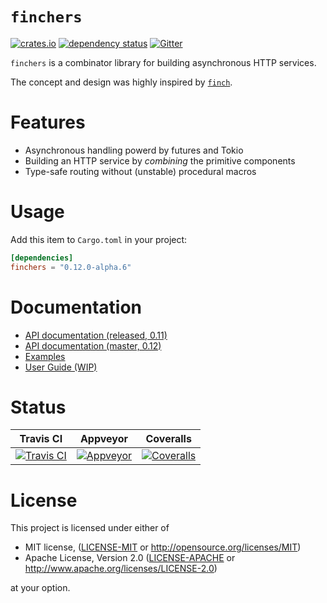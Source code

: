 # `finchers`

[![crates.io][crates-io-badge]][crates-io]
[![dependency status][dependencies-badge]][dependencies]
[![Gitter][gitter-badge]][gitter]

`finchers` is a combinator library for building asynchronous HTTP services.

The concept and design was highly inspired by [`finch`](https://github.com/finagle/finch).

# Features

* Asynchronous handling powerd by futures and Tokio
* Building an HTTP service by *combining* the primitive components
* Type-safe routing without (unstable) procedural macros

# Usage

Add this item to `Cargo.toml` in your project:

```toml
[dependencies]
finchers = "0.12.0-alpha.6"
```

# Documentation

* [API documentation (released, 0.11)][released-api]
* [API documentation (master, 0.12)][master-api]
* [Examples][examples]
* [User Guide (WIP)][user-guide]

# Status

| Travis CI | Appveyor | Coveralls |
|:---------:|:--------:|:---------:|
| [![Travis CI][travis-badge]][travis] | [![Appveyor][appveyor-badge]][appveyor] | [![Coveralls][coveralls-badge]][coveralls] |


# License
This project is licensed under either of

* MIT license, ([LICENSE-MIT](./LICENSE-MIT) or http://opensource.org/licenses/MIT)
* Apache License, Version 2.0 ([LICENSE-APACHE](./LICENSE-APACHE) or http://www.apache.org/licenses/LICENSE-2.0)

at your option.

<!-- links -->

[crates-io]: https://crates.io/crates/finchers
[released-api]: https://docs.rs/finchers/0.11/finchers
[master-api]: https://finchers-rs.github.io/finchers/finchers/index.html
[examples]: https://github.com/finchers-rs/examples
[user-guide]: https://finchers-rs.github.io/finchers/guide/index.html
[gitter]: https://gitter.im/finchers-rs/finchers?utm_source=badge&utm_medium=badge&utm_campaign=pr-badge
[travis]: https://travis-ci.org/finchers-rs/finchers
[appveyor]: https://ci.appveyor.com/project/ubnt-intrepid/finchers/branch/master
[coveralls]: https://coveralls.io/github/finchers-rs/finchers
[dependencies]: https://deps.rs/repo/github/finchers-rs/finchers

[crates-io-badge]: https://img.shields.io/crates/v/finchers.svg
[docs-rs-badge]: https://docs.rs/finchers/badge.svg
[master-api-badge]: https://img.shields.io/badge/docs-master-red.svg
[gitter-badge]: https://badges.gitter.im/finchers-rs/finchers.svg
[travis-badge]: https://travis-ci.org/finchers-rs/finchers.svg?branch=master
[appveyor-badge]: https://ci.appveyor.com/api/projects/status/76smoc919fni4n6l/branch/master?svg=true
[coveralls-badge]: https://coveralls.io/repos/github/finchers-rs/finchers/badge.svg
[dependencies-badge]: https://deps.rs/repo/github/finchers-rs/finchers/status.svg
